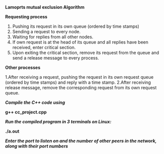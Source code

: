 
**Lamoprts mutual exclusion Algorithm**

**Requesting process**
1.	Pushing its request in its own queue (ordered by time stamps)
2.	Sending a request to every node.
3.	Waiting for replies from all other nodes.
4.	If own request is at the head of its queue and all replies have been received, enter critical section.
5.	Upon exiting the critical section, remove its request from the queue and send a release message to every process.

**Other processes**

1.After receiving a request, pushing the request in its own request queue (ordered by time stamps) and reply with a time stamp.
2.After receiving release message, remove the corresponding request from its own request queue.


**_Compile the C++ code using_**

 **g++  cc_project.cpp**
 
 **_Run the compiled program in 3 terminals on Linux:_**

 **./a.out**

 **_Enter the port to listen on and the number of other peers in the network, along with their port numbers_**


 
  



